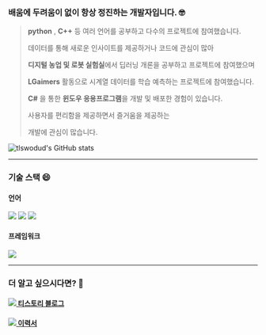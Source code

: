<!--
**umi0410/umi0410** is a ✨ _special_ ✨ repository because its `README.md` (this file) appears on your GitHub profile.

Here are some ideas to get you started:

- 🔭 I’m currently working on ...
- 🌱 I’m currently learning ...
- 👯 I’m looking to collaborate on ...
- 🤔 I’m looking for help with ...
- 💬 Ask me about ...
- 📫 How to reach me: ...
- 😄 Pronouns: ...
- ⚡ Fun fact: ...
-->
<!-- 
shields.io 참고: https://shields.io/
icon 참고: https://simpleicons.org/?q=go
 -->

### 배움에 두려움이 없이 항상 정진하는 개발자입니다. 🤓

> 
> **python** , **C++** 등 여러 언어를 공부하고 다수의 프로젝트에 참여했습니다. 
>
>  데이터를 통해 새로운 인사이트를 제공하거나  코드에 관심이 많아
>
>  **디지털 농업 및 로봇 실험실**에서 딥러닝 개론을 공부하고 프로젝트에 참여했으며
>
>  **LGaimers** 활동으로 시계열 데이터를 학습 예측하는 프로젝트에 참여했습니다.
>
>  **C#** 을 통한 **윈도우 응용프로그램**을 개발 및 배포한 경험이 있습니다.
>
> 사용자를 편리함을 제공하면서 즐거움을 제공하는
>
> 개발에 관심이 많습니다.
> 


![tlswodud's GitHub stats](https://github-readme-stats.vercel.app/api?username=tlswodud&count_private=true&show_icons=true&theme=github_white)

---

### 기술 스택 😄

#### 언어
<img src="https://img.shields.io/badge/Python-3776AB?style=flat&logo=python&logoColor=white"/> <img src="https://img.shields.io/badge/Java-F7DF1E?&style=flat&logo=Java&logoColor=white"/> <img src="https://img.shields.io/badge/C++-EE4C2C?&style=flat&logo=C++&logoColor=white"/>

#### 프레임워크

<img src="https://img.shields.io/badge/PyTorch-EE4C2C?&style=flat&logo=PyTorch&logoColor=white"/>  


---

### 더 알고 싶으시다면? 🤗

#### [<img src="https://img.shields.io/badge/Tistory-000000?style=flat&logo=Tistory&logoColor=white"/> 티스토리 블로그](https://fktshin.tistory.com/)
#### [<img src="https://img.shields.io/badge/Notion-000000?style=flat&logo=Notion&logoColor=white"/> 이력서](https://www.notion.so/ea7eab8bf8e940aab47ae03205671d43)
